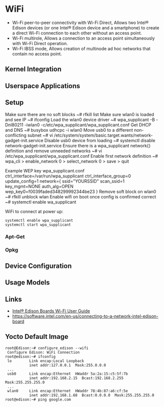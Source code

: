 WiFi
==

- Wi-Fi peer-to-peer connectivity with Wi-Fi Direct, Allows two Intel® Edison devices (or one Intel® Edison device and a smartphone) to create a direct Wi-Fi connection to each other without an access point.
- Wi-Fi multirole, Allows a connection to an access point simultaneously with Wi-Fi Direct operation. 
- Wi-Fi IBSS mode, Allows creation of multinode ad hoc networks that contain no access point.

## Kernel Integration
## Userspace Applications
## Setup

Make sure there are no soft blocks
    ~# rfkill list
Make sure wlan0 is loaded and see IP
    ~# ifconfig
Load the wlan0 device driver
    ~# wpa_supplicant -B -Dnl80211 -iwlan0 -c/etc/wpa_supplicant/wpa_supplicant.conf
Get DHCP and DNS
    ~# busybox udhcpc -i wlan0
Move usb0 to a different non-conflicting subnet
    ~# vi /etc/system/system/basic.target.wants/network-gadget-init.service
Disable usb0 device from loading
    ~# systemctl disable network-gadget-init.service
Ensure there is a wpa_supplicant network{} definition and remove unneeded networks
    ~# vi /etc/wpa_supplicant/wpa_supplicant.conf
Enable first network definition
    ~# wpa_cli
         > enable_network 0
         > select_network 0
         > save
         > quit
 
 
Example WEP key wpa_supplicant.conf
ctrl_interface=/var/run/wpa_supplicant
ctrl_interface_group=0
update_config=1
network={
     ssid="YOURSSID"
     scan_ssid=1
     key_mgmt=NONE
     auth_alg=OPEN
     wep_key0=f0039faded348299992344be23
}
Remove soft block on wlan0
    ~# rfkill unblock wlan
Enable wifi on boot once config is confirmed correct
    ~# systemctl enable wa_supplicant

WiFi to connect at power up:

    systemctl enable wpa_supplicant
    systemctl start wpa_supplicant

### Apt-Get
### Opkg
## Device Configuration
## Usage Models
## Links

- [Intel® Edison Boards Wi-Fi User Guide](http://www.intel.com/support/edison/sb/CS-035380.htm)
- https://software.intel.com/en-us/connecting-to-a-network-intel-edison-board

## Yocto Default Image

    root@Edison:~# configure_edison --wifi
     Configure Edison: WiFi Connection
    root@edison:~# ifconfig
     lo        Link encap:Local Loopback
               inet addr:127.0.0.1  Mask:255.0.0.0
     ...
     usb0      Link encap:Ethernet  HWaddr 5a:2a:15:c5:5f:7b
               inet addr:192.168.2.15  Bcast:192.168.2.255  Mask:255.255.255.0
     ...
     wlan0     Link encap:Ethernet  HWaddr 78:4b:87:a6:cf:5e
               inet addr:192.168.1.68  Bcast:0.0.0.0  Mask:255.255.255.0
    root@edison:~# ping google.com


